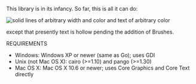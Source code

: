 This library is in its infancy. So far, this is all it can do:

![solid lines of arbitrary width and color and text of arbitrary color](http://i.imgur.com/iwCVT7f.png)

except that presently text is hollow pending the addition of Brushes.

REQUIREMENTS
* Windows: Windows XP or newer (same as Go); uses GDI
* Unix (not Mac OS X): cairo (>=1.10) and pango (>=1.30)
* Mac OS X: Mac OS X 10.6 or newer; uses Core Graphics and Core Text directly
